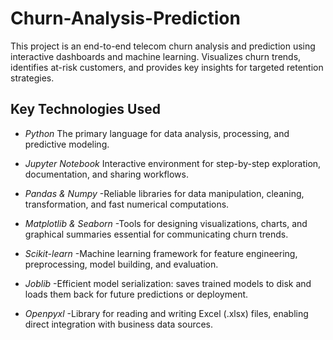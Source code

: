 # Churn-Analysis-Prediction
This project is an end-to-end telecom churn analysis and prediction using interactive dashboards and machine learning. Visualizes churn trends, identifies at-risk customers, and provides key insights for targeted retention strategies.

## Key Technologies Used

- *Python*
 The primary language for data analysis, processing, and predictive modeling.

- *Jupyter Notebook*
   Interactive environment for step-by-step exploration, documentation, and sharing workflows.

- *Pandas & Numpy*
   -Reliable libraries for data manipulation, cleaning, transformation, and fast numerical computations.

- *Matplotlib & Seaborn*
   -Tools for designing visualizations, charts, and graphical summaries essential for communicating churn trends.

- *Scikit-learn*
   -Machine learning framework for feature engineering, preprocessing, model building, and evaluation.

- *Joblib*
   -Efficient model serialization: saves trained models to disk and loads them back for future predictions or deployment.

- *Openpyxl*
   -Library for reading and writing Excel (.xlsx) files, enabling direct integration with business data sources.
